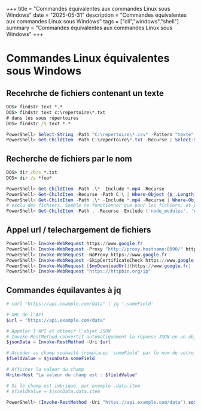 +++
title = "Commandes équivalentes aux commandes Linux sous Windows"
date = "2025-05-31"
description = "Commandes équivalentes aux commandes Linux sous Windows"
tags = ["cli","windows","shell"]
summary = "Commandes équivalentes aux commandes Linux sous Windows"
+++
# Commandes Linux équivalentes sous Windows

## Recehrche de fichiers contenant un texte

```bat 
DOS> findstr text *.*
DOS> findstr text c:\repertoire\*.txt
# dans les sous répertoires
DOS> findstr /S text *.*
```
```powershell
PowerShell> Select-String -Path "C:\repertoire\*.csv" -Pattern "texte" 
PowerShell> Get-ChildItem -Path C:\repertoire\*.txt -Recurse | Select-String -Pattern 'Texte' -CaseSensitive
```

## Recherche de fichiers par le nom

```bat 
DOS> dir /b/s *.txt
DOS> dir /s *foo*
```
```powershell
PowerShell> Get-ChildItem -Path .\* -Include *.mp4 -Recurse
PowerShell> Get-ChildItem -Recurse -Path C:\ | Where-Object {$_.Length gt 1MB}
PowerShell> Get-ChildItem -Path .\* -Include *.mp4 -Recurse | Where-Object { $_.CreationTime -lt '2024-01-01' }
# exclu des fichiers. Semble ne fonctionner que pour les fichiers, et pas pour les répertoires
PowerShell> Get-ChildItem -Path . -Recurse -Exclude ('node_modules', 'node', 'target','*.jar') -File
```

## Appel url / telechargement de fichiers

```powershell
PowerShell> Invoke-WebRequest https://www.google.fr
PowerShell> Invoke-WebRequest -Proxy "http://proxy.hostname:8090/" https://www.google.fr 
PowerShell> Invoke-WebRequest -NoProxy https://www.google.fr
PowerShell> Invoke-WebRequest -SkipCertificateCheck https://www.google.fr
PowerShell> Invoke-WebRequest [$myDownloadUrl](https://www.google.fr) -OutFile c:\temp\file.html
PowerShell> Invoke-WebRequest "https://httpbin.org/ip"
```

## Commandes équilavantes à jq

```powershell
# curl "https://api.example.com/data" | jq '.someField'

# URL de l'API
$url = "https://api.example.com/data"

# Appeler l'API et obtenir l'objet JSON
# Invoke-RestMethod convertit automatiquement la réponse JSON en un objet PowerShell
$jsonData = Invoke-RestMethod -Uri $url

# Accéder au champ souhaité (remplacez 'someField' par le nom de votre champ)
$fieldValue = $jsonData.someField

# Afficher la valeur du champ
Write-Host "La valeur du champ est : $fieldValue"

# Si le champ est imbriqué, par exemple .data.item
# $fieldValue = $jsonData.data.item
```

```powershell
PowerShell> (Invoke-RestMethod -Uri "https://api.example.com/data").someField(Invoke-RestMethod -Uri "https://api.example.com/data").someField
```
                    